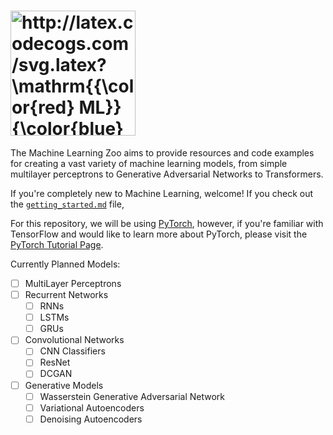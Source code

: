 # <img src="http://latex.codecogs.com/svg.latex?\mathrm{{\color{red}&space;ML}}{\color{blue}&space;\mathrm{Z}\infty}" title="http://latex.codecogs.com/svg.latex?\mathrm{{\color{red} ML}}{\color{blue} \mathrm{Z}\infty}" width="200px" />

The Machine Learning Zoo aims to provide resources and code examples for creating a vast variety of machine learning models, from simple multilayer perceptrons to Generative Adversarial Networks to Transformers.

If you're completely new to Machine Learning, welcome! If you check out the [`getting_started.md`]() file, 

For this repository, we will be using [PyTorch](https://pytorch.org), however, if you're familiar with TensorFlow and would like to learn more about PyTorch, please visit the [PyTorch Tutorial Page](https://pytorch.org/tutorials/beginner/nn_tutorial.html).

Currently Planned Models:
- [ ] MultiLayer Perceptrons
- [ ] Recurrent Networks
    - [ ] RNNs
    - [ ] LSTMs
    - [ ] GRUs
- [ ] Convolutional Networks
    - [ ] CNN Classifiers
    - [ ] ResNet
    - [ ] DCGAN
- [ ] Generative Models
    - [ ] Wasserstein Generative Adversarial Network
    - [ ] Variational Autoencoders
    - [ ] Denoising Autoencoders
